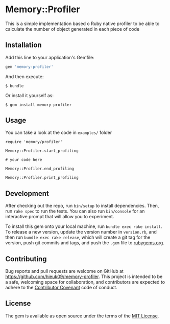 # Memory::Profiler

This is a simple implementation based o Ruby native profiler to be able to
calculate the number of object generated in each piece of code

## Installation

Add this line to your application's Gemfile:

```ruby
gem 'memory-profiler'
```

And then execute:

    $ bundle

Or install it yourself as:

    $ gem install memory-profiler

## Usage

You can take a look at the code in `examples/` folder

```
require 'memory/profiler'

Memory::Profiler.start_profiling

# your code here

Memory::Profiler.end_profiling

Memory::Profiler.print_profiling
```


## Development

After checking out the repo, run `bin/setup` to install dependencies. Then, run `rake spec` to run the tests. You can also run `bin/console` for an interactive prompt that will allow you to experiment.

To install this gem onto your local machine, run `bundle exec rake install`. To release a new version, update the version number in `version.rb`, and then run `bundle exec rake release`, which will create a git tag for the version, push git commits and tags, and push the `.gem` file to [rubygems.org](https://rubygems.org).

## Contributing

Bug reports and pull requests are welcome on GitHub at https://github.com/hieuk09/memory-profiler. This project is intended to be a safe, welcoming space for collaboration, and contributors are expected to adhere to the [Contributor Covenant](http://contributor-covenant.org) code of conduct.


## License

The gem is available as open source under the terms of the [MIT License](http://opensource.org/licenses/MIT).

